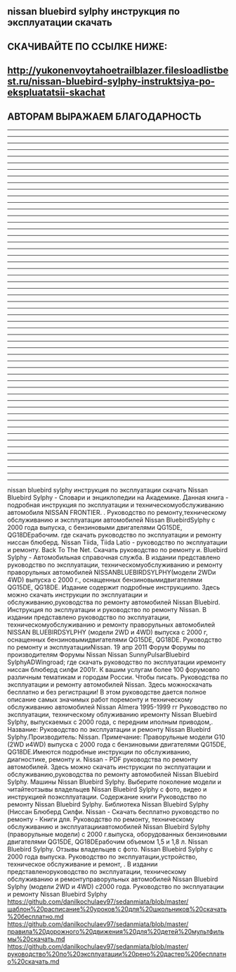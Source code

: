 nissan bluebird sylphy инструкция по эксплуатации скачать
--------------------------------------------------
СКАЧИВАЙТЕ ПО ССЫЛКЕ НИЖЕ:
--------------------------------------------------
http://yukonenvoytahoetrailblazer.filesloadlistbest.ru/nissan-bluebird-sylphy-instruktsiya-po-ekspluatatsii-skachat
--------------------------------------------------
АВТОРАМ ВЫРАЖАЕМ БЛАГОДАРНОСТЬ
--------------------------------------------------
--------------------------------------------------
--------------------------------------------------
--------------------------------------------------
--------------------------------------------------
--------------------------------------------------
--------------------------------------------------
--------------------------------------------------
--------------------------------------------------
--------------------------------------------------
--------------------------------------------------
--------------------------------------------------
--------------------------------------------------
--------------------------------------------------
--------------------------------------------------
--------------------------------------------------
--------------------------------------------------
--------------------------------------------------
--------------------------------------------------
--------------------------------------------------
--------------------------------------------------
--------------------------------------------------
--------------------------------------------------
--------------------------------------------------
--------------------------------------------------
--------------------------------------------------
--------------------------------------------------
--------------------------------------------------
--------------------------------------------------
--------------------------------------------------
--------------------------------------------------
--------------------------------------------------
--------------------------------------------------
--------------------------------------------------
--------------------------------------------------
--------------------------------------------------
--------------------------------------------------
--------------------------------------------------
--------------------------------------------------
--------------------------------------------------
--------------------------------------------------
--------------------------------------------------
--------------------------------------------------
--------------------------------------------------
--------------------------------------------------
--------------------------------------------------
--------------------------------------------------
--------------------------------------------------
--------------------------------------------------
--------------------------------------------------
--------------------------------------------------
--------------------------------------------------
--------------------------------------------------
--------------------------------------------------
--------------------------------------------------
nissan bluebird sylphy инструкция по эксплуатации скачать Nissan Bluebird Sylphy - Словари и энциклопедии на Академике. Данная книга - подробная инструкция по эксплуатации и техническомуобслуживанию автомобиля NISSAN FRONTIER. . Руководство по ремонту,техническому обслуживанию и эксплуатации автомобилей Nissan BluebirdSylphy с 2000 года выпуска, с бензиновыми двигателями QG15DE, QG18DEрабочим. где скачать руководство по эксплуатации и ремонту ниссан блюберд. Nissan Tiida, Tiida Latio - руководство по эксплуатации и ремонту. Back To The Net. Скачать руководство по ремонту и. Bluebird Sylphy - Автомобильная справочная служба. В издании представлено руководство по эксплуатации, техническомуобслуживанию и ремонту праворульных автомобилей NISSANBLUEBIRDSYLPHY(модели 2WDи 4WD) выпуска c 2000 г., оснащенных бензиновымидвигателями QG15DE, QG18DE. Издание содержит подробные инструкциипо. Здесь можно скачать инструкции по эксплуатации и обслуживанию,руководства по ремонту автомобилей Nissan Bluebird. Инструкция по эксплуатации и руководство по ремонту Nissan. В издании представлено руководство по эксплуатации, техническомуобслуживанию и ремонту праворульных автомобилей NISSAN BLUEBIRDSYLPHY (модели 2WD и 4WD) выпуска с 2000 г, оснащенных бензиновымидвигателями QG15DE, QG18DE. Руководство по ремонту и эксплуатацииNissan. 19 апр 2011  Форум  Форумы по производителям  Форумы Nissan  Nissan SunnyPulsarBluebird SylphyADWingroad; где скачать руководство по эксплуатации иремонту ниссан блюберд силфи 2001г. К вашим услугам более 100 форумовпо различным тематикам и городам России. Чтобы писать. Руководства по эксплуатации и ремонту автомобилей Nissan. Здесь можноскачать бесплатно и без регистрации!
В этом руководстве дается полное описание самых значимых работ поремонту и техническому обслуживанию автомобилей Nissan Almera 1995-1999 гг  Руководство по эксплуатации, техническому облуживанию иремонту Nissan Bluebird Sylphy, выпускаемых с 2000 года, с передним иполным приводом,. Название: Руководство по эксплуатации и ремонту Nissan Bluebird Sylphy.Производитель: Nissan. Примечание: Праворульные модели G10 (2WD и4WD) выпуска с 2000 года с бензиновыми двигателями QG15DE, QG18DE.Имеются подробные инструкции по обслуживанию, диагностике, ремонту и. Nissan - PDF руководства по ремонту автомобилей. Здесь можно скачать инструкции по эксплуатации и обслуживанию,руководства по ремонту автомобилей Nissan Bluebird Sylphy. Машины  Nissan  Bluebird Sylphy. Выберите поколение модели и читайтеотзывы владельцев Nissan Bluebird Sylphy с фото, видео и инструкцией поэксплуатации. Содержание книги Руководство по ремонту Nissan Bluebird Sylphy. Библиотека  Nissan Bluebird Sylphy (Ниссан Блюберд Силфи. Nissan - Скачать бесплатно руководство по ремонту - Книги для. Руководство по ремонту, техническому обслуживанию и эксплуатацииавтомобилей Nissan Bluebird Sylphy (праворульные модели) с 2000 г.выпуска, оборудованных бензиновыми двигателями QG15DE, QG18DEрабочим объемом 1,5 и 1,8 л. Nissan Bluebird Sylphy. Отзывы владельцев с фото. Nissan Bluebird Sylphy с 2000 года выпуска. Руководство по эксплуатации,устройство, техническое обслуживание и ремонт, . В издании представленоруководство по эксплуатации, техническому обслуживанию и ремонтуправорульных автомобилей Nissan Bluebird Sylphy (модели 2WD и 4WD) с2000 года. Руководство по эксплуатации и ремонту Nissan Bluebird Sylphy
https://github.com/danilkochulaev97/sedanmiata/blob/master/шаблон%20расписание%20уроков%20для%20школьников%20скачать%20бесплатно.md
https://github.com/danilkochulaev97/sedanmiata/blob/master/правила%20дорожного%20движения%20для%20детей%20мультфильмы%20скачать.md
https://github.com/danilkochulaev97/sedanmiata/blob/master/руководство%20по%20эксплуатации%20рено%20дастер%20бесплатно%20скачать.md